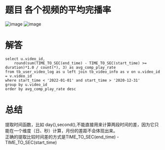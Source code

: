 # 题目 各个视频的平均完播率

![image](https://github.com/user-attachments/assets/57193b6f-7852-4db7-aac2-bc6f4d68065f)
![image](https://github.com/user-attachments/assets/f052a7f4-76f2-4093-8be6-9bc4b2d374c3)

# 解答

```mysql
select u.video_id, 
    round(sum(TIME_TO_SEC(end_time) - TIME_TO_SEC(start_time) >= duration)*1.0 / count(*), 3) as avg_comp_play_rate
from tb_user_video_log as u left join tb_video_info as v on u.video_id = v.video_id
where start_time < '2022-01-01' and start_time > '2020-12-31'
group by u.video_id
order by avg_comp_play_rate desc 
```

# 总结

提取时间函数，比如 day(),second(),不能直接用来计算两段时间的差，因为它只能在一个维度（日、秒）计算，月份的差距不会体现出来。   
正确的提取比较时间差的方式是TIME_TO_SEC(end_time) - TIME_TO_SEC(start_time)
